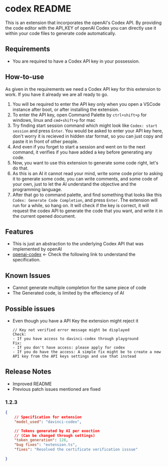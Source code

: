 # codex README
This is an extension that incorporates the openAI's Codex API. By providing the code editor with the API_KEY of openAI Codex you can directly use it within your code files to generate code automatically.

## Requirements

- You are required to have a Codex API key in your possession. 



## How-to-use
As given in the requirements we need a Codex API key for this extension to work. If you have it already we are all ready to go.
1. You will be required to enter the API key only when you open a VSCode instance after boot, or after installing the extension.
2. To enter the API key, open Command Palette by `ctrl+shift+p` for windows, linux and `cmd+shift+p` for mac
3. Try finding start session command which might look like `Codex: start session` and press `Enter`. You would be asked to enter your API key here, don't worry it is recieved in hidden star format, so you can just copy and paste it in front of other people.
4. And even if you forget to start a session and went on to the next command, it verifies if you have added a key before generating any code.
5. Now, you want to use this extension to generate some code right, let's do that.
6. As this is an AI it cannot read your mind, write some code prior to asking it to generate some code, you can write comments, and some code of your own, just to let the AI understand the objective and the programming language.
7. After that go to command palette, and find something that looks like this `Codex: Generate Code Completion`, and press `Enter`. The extension will run for a while, so hang on. It will check if the key is correct, it will request the codex API to generate the code that you want, and write it in the current opened document.


## Features

- This is just an abstraction to the underlying Codex API that was implemented by openAI
- [openai-codex](https://openai.com/blog/openai-codex/) <- Check the following link to understand the specification.


## Known Issues

- Cannot generate multiple completion for the same piece of code
- The Generated code, is limited by the effeciency of AI

## Possible issues
- Even though you have a API Key the extension might reject it
    ```
    // Key not verified error message might be displayed
    Check:
    - If you have access to davinci-codex through playground
    Fix:
    - If you don't have access: please apply for codex
    - If you do have the access: A simple fix might be to create a new API key from the API keys settings and use that instead
    ```

## Release Notes

- Improved README
- Previous patch issues mentioned are fixed
### 1.2.3

```json
{
    // Specification for extension
    "model_used": "davinci-codex",

    // Tokens generated by AI per exection
    // (Can be changed through settings)
    "token_generation": 128,
    "bug fixes": "extension.ts",
    "fixes": "Resolved the certificate verification isssue"
    
}
```
